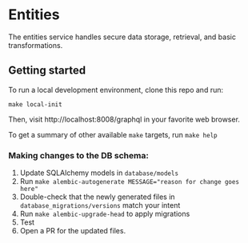 # Entities
The entities service handles secure data storage, retrieval, and basic transformations.


## Getting started
To run a local development environment, clone this repo and run:

```
make local-init
```

Then, visit http://localhost:8008/graphql in your favorite web browser.

To get a summary of other available `make` targets, run `make help`

### Making changes to the DB schema:

1. Update SQLAlchemy models in `database/models`
2. Run `make alembic-autogenerate MESSAGE="reason for change goes here"`
3. Double-check that the newly generated files in `database_migrations/versions` match your intent
4. Run `make alembic-upgrade-head` to apply migrations
5. Test
6. Open a PR for the updated files.

